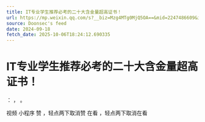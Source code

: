 ```yaml
---
title: IT专业学生推荐必考的二十大含金量超高证书！
url: https://mp.weixin.qq.com/s?__biz=Mzg4MTg0MjQ5OA==&mid=2247486609&idx=1&sn=3e5bb33559f73803414d08021eff4039
source: Doonsec's feed
date: 2024-09-18
fetch_date: 2025-10-06T18:24:12.690335
---
```


# IT专业学生推荐必考的二十大含金量超高证书！

：
，
。

视频
小程序
赞
，轻点两下取消赞
在看
，轻点两下取消在看